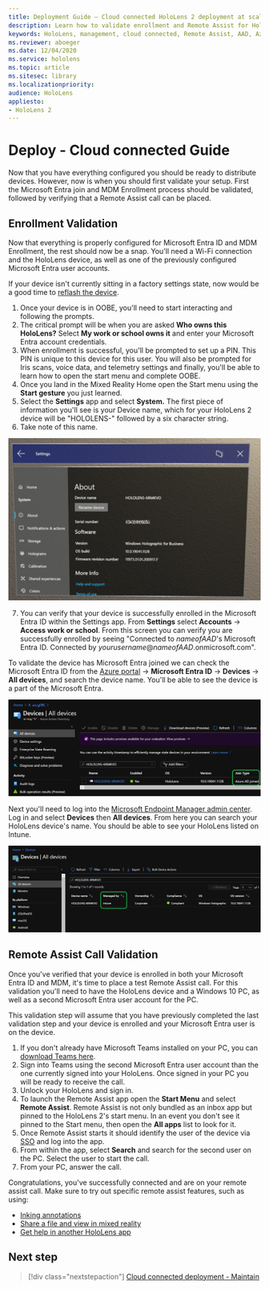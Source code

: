 ```yaml
---
title: Deployment Guide – Cloud connected HoloLens 2 deployment at scale with Remote Assist - Deploy
description: Learn how to validate enrollment and Remote Assist for HoloLens devices over a Cloud Connected network.
keywords: HoloLens, management, cloud connected, Remote Assist, AAD, Azure AD, MDM, Mobile Device Management
ms.reviewer: aboeger
ms.date: 12/04/2020
ms.service: hololens
ms.topic: article
ms.sitesec: library
ms.localizationpriority:
audience: HoloLens
appliesto:
- HoloLens 2
---
```


# Deploy - Cloud connected Guide

Now that you have everything configured you should be ready to distribute devices. However, now is when you should first validate your setup. First the Microsoft Entra join and MDM Enrollment process should be validated, followed by verifying that a Remote Assist call can be placed.

## Enrollment Validation

Now that everything is properly configured for Microsoft Entra ID and MDM Enrollment, the rest should now be a snap. You&#39;ll need a Wi-Fi connection and the HoloLens device, as well as one of the previously configured Microsoft Entra user accounts.

If your device isn&#39;t currently sitting in a factory settings state, now would be a good time to [reflash the device](/hololens/hololens-recovery#clean-reflash-the-device).

1. Once your device is in OOBE, you&#39;ll need to start interacting and following the prompts. 
1. The critical prompt will be when you are asked **Who owns this HoloLens?** Select **My work or school owns it** and enter your Microsoft Entra account credentials.
1. When enrollment is successful, you&#39;ll be prompted to set up a PIN. This PIN is unique to this device for this user. You will also be prompted for Iris scans, voice data, and telemetry settings and finally, you&#39;ll be able to learn how to open the start menu and complete OOBE.
1. Once you land in the Mixed Reality Home open the Start menu using the **Start gesture** you just learned.
1. Select the **Settings** app and select **System.** The first piece of information you&#39;ll see is your Device name, which for your HoloLens 2 device will be &quot;HOLOLENS-&quot; followed by a six character string.
1. Take note of this name.

![HoloLens 2 Settings - About.](./images/hololens2-settings-about.jpg)

7. You can verify that your device is successfully enrolled in the Microsoft Entra ID within the Settings app. From **Settings** select **Accounts** -> **Access work or school**. From this screen you can verify you are successfully enrolled by seeing &quot;Connected to _nameofAAD_&#39;s Microsoft Entra ID. Connected by _yourusername_@_nameofAAD_.onmicrosoft.com&quot;.


To validate the device has Microsoft Entra joined we can check the Microsoft Entra ID from the [Azure portal](https://portal.azure.com/#home) -> **Microsoft Entra ID** -> **Devices** -> **All devices**, and search the device name. You'll be able to see the device is a part of the Microsoft Entra.


![Microsoft Entra ID - Device.](./images/aad-enrollment.png)

Next you&#39;ll need to log into the [Microsoft Endpoint Manager admin center](https://endpoint.microsoft.com/#home). Log in and select **Devices** then **All devices**. From here you can search your HoloLens device&#39;s name. You should be able to see your HoloLens listed on Intune.

![Intune - Device.](./images/endpoint-all-devices-enrolled.png)

## Remote Assist Call Validation

Once you&#39;ve verified that your device is enrolled in both your Microsoft Entra ID and MDM, it&#39;s time to place a test Remote Assist call. For this validation you&#39;ll need to have the HoloLens device and a Windows 10 PC, as well as a second Microsoft Entra user account for the PC.

This validation step will assume that you have previously completed the last validation step and your device is enrolled and your Microsoft Entra user is on the device.


1. If you don't already have Microsoft Teams installed on your PC, you can [download Teams here](https://www.microsoft.com/microsoft-365/microsoft-teams/download-app).
2. Sign into Teams using the second  Microsoft Entra user account than the one currently signed into your HoloLens. Once signed in your PC you will be ready to receive the call.
3. Unlock your HoloLens and sign in.
4. To launch the Remote Assist app open the **Start Menu** and select **Remote Assist**. Remote Assist is not only bundled as an inbox app but pinned to the HoloLens 2&#39;s start menu. In an event you don&#39;t see it pinned to the Start menu, then open the **All apps** list to look for it.
5. Once Remote Assist starts it should identify the user of the device via [SSO](/azure/active-directory/manage-apps/what-is-single-sign-on) and log into the app.
6. From within the app, select **Search** and search for the second user on the PC. Select the user to start the call.
7. From your PC, answer the call.

Congratulations, you&#39;ve successfully connected and are on your remote assist call. Make sure to try out specific remote assist features, such as using:

- [Inking annotations](/dynamics365/mixed-reality/remote-assist/add-annotations-hololens)
- [Share a file and view in mixed reality](/dynamics365/mixed-reality/remote-assist/display-save-files)
- [Get help in another HoloLens app](/dynamics365/mixed-reality/remote-assist/get-help-hololens-app-hololens)

## Next step

> [!div class="nextstepaction"]
> [Cloud connected deployment - Maintain](hololens2-cloud-connected-maintain.md)
